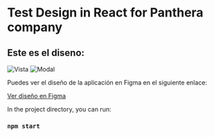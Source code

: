 

# Test Design in React for Panthera company

## Este es el diseno:
![Vista](https://github.com/Jose-Daniel-G/React-Panthera/blob/main/src/components/images/vista.png)
![Modal](https://github.com/Jose-Daniel-G/React-Panthera/blob/main/src/components/images/modal.png)

Puedes ver el diseño de la aplicación en Figma en el siguiente enlace:

[Ver diseño en Figma](https://www.figma.com/proto/MxC2QDRMpzRtl9pXOLqVSM/Klipclub-web-%7C-Panthera?node-id=5847-28914&t=93S48tJgZad6pSJL-0&scaling=min-zoom&content-scaling=fixed&page-id=5830%3A25267&starting-point-node-id=5847%3A28914&hide-ui=1)

In the project directory, you can run:
### `npm start`

